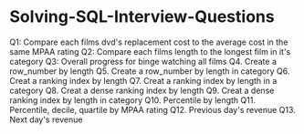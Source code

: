 # Solving-SQL-Interview-Questions

Q1: Compare each films dvd's replacement cost to the average cost in the same MPAA rating
Q2: Compare each films length to the longest film in it's category
Q3: Overall progress for binge watching all films
Q4. Create a row_number by length
Q5. Create a row_number by length in category
Q6. Creat a ranking index by length
Q7. Creat a ranking index by length in a category
Q8. Creat a dense ranking index by length
Q9. Creat a dense ranking index by length in category
Q10. Percentile by length
Q11. Percentile, decile, quartile by MPAA rating
Q12. Previous day's revenue
Q13. Next day's revenue
